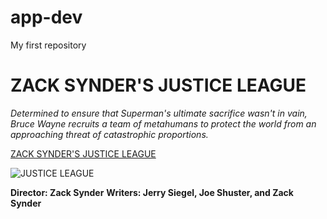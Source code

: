 # app-dev
My first repository
# ZACK SYNDER'S JUSTICE LEAGUE
*Determined to ensure that Superman's ultimate sacrifice wasn't in vain, Bruce Wayne recruits a team of metahumans to protect the world from an approaching threat of catastrophic proportions.*

[ZACK SYNDER'S JUSTICE LEAGUE](https://www.imdb.com/title/tt12361974/)

![JUSTICE LEAGUE](Jleague.jpg)

**Director: Zack Synder**
**Writers: Jerry Siegel, Joe Shuster, and Zack Synder**
